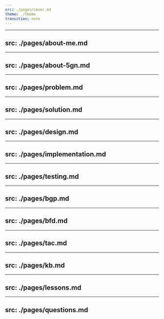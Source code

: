 ```yaml
---
src: ./pages/cover.md
theme: ./theme
transition: none
---
```


---
src: ./pages/about-me.md
---

---
src: ./pages/about-5gn.md
---

---
src: ./pages/problem.md
---

---
src: ./pages/solution.md
---

---
src: ./pages/design.md
---

---
src: ./pages/implementation.md
---

---
src: ./pages/testing.md
---

---
src: ./pages/bgp.md
---

---
src: ./pages/bfd.md
---

---
src: ./pages/tac.md
---

---
src: ./pages/kb.md
---

---
src: ./pages/lessons.md
---

---
src: ./pages/questions.md
---